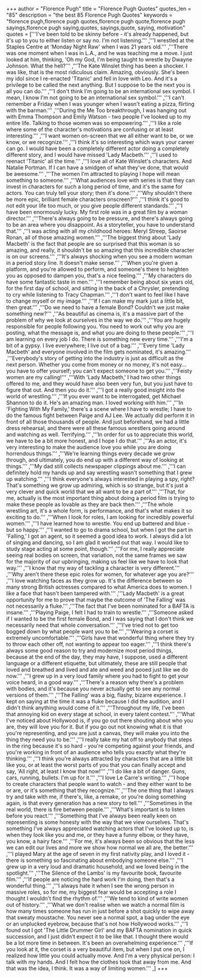 +++
author = "Florence Pugh"
title = "Florence Pugh Quotes"
quotes_len = "85"
description = "the best 85 Florence Pugh Quotes"
keywords = "florence pugh,florence pugh quotes,florence pugh quote,florence pugh sayings,florence pugh saying,quotes, sayings,quote, saying, motivation"
quotes = ['''I've been told to be skinny before - it's already happened, but it's up to you to either listen or say no. I'm not listening.''' ,'''I wrestled at the Staples Centre at 'Monday Night Raw' when I was 21 years old.''' ,'''There was one moment when I was in L.A., and he was teaching me a move. I just looked at him, thinking, 'Oh my God, I'm being taught to wrestle by Dwayne Johnson. What the hell?''' ,'''The Kate Winslet thing has been a shocker. I was like, that is the most ridiculous claim. Amazing, obviously. She's been my idol since I re-enacted 'Titanic' and fell in love with Leo. And it's a privilege to be called the next anything. But I suppose to be the next you is all you can do.''' ,'''I don't think I'm going to be an international sex symbol. I mean, I know I'm not going to be an international sex symbol.''' ,'''I can't remember a Friday when I was younger when I wasn't eating a pizza, flirting with the barman.''' ,'''During the Me Too breakthrough, I was hanging out with Emma Thompson and Emily Watson - two people I've looked up to my entire life. Talking to those women was so empowering.''' ,'''I like a role where some of the character's motivations are confusing or at least interesting.''' ,'''I want women on-screen that we all either want to be, or we know, or we recognize.''' ,'''I think it's so interesting which ways your career can go. I would have been a completely different actor doing a completely different story, and I would have missed 'Lady Macbeth.''' ,'''I used to reenact 'Titanic' all the time.''' ,'''I love all of Kate Winslet's characters. And Natalie Portman. If I can have a smidgen of what they've done, that would be awesome.''' ,'''The women I'm attracted to playing I hope will mean something to someone.''' ,'''What audiences love with series is that they can invest in characters for such a long period of time, and it's the same for actors. You can truly tell your story; then it's done.''' ,'''Why shouldn't there be more epic, brilliant female characters onscreen?''' ,'''I think it's good to not edit your life too much, or you give people different standards.''' ,'''I have been enormously lucky. My first role was in a great film by a woman director.''' ,'''There's always going to be pressure, and there's always going to be an area where you disappoint. As a storyteller, you have to understand that.''' ,'''I was acting with all my childhood heroes: Meryl Streep, Saoirse Ronan, all of those amazing women.''' ,'''The biggest thing about 'Lady Macbeth' is the fact that people are so surprised that this woman is so amazing, and really, it shouldn't be so amazing that this incredible character is on our screens.''' ,'''It's always shocking when you see a modern woman in a period story line. It doesn't make sense.''' ,'''When you're given a platform, and you're allowed to perform, and someone's there to heighten you as opposed to dampen you, that's a nice feeling.''' ,'''My characters do have some fantastic taste in men.''' ,'''I remember being about six years old, for the first day of school, and sitting in the back of a Chrysler, pretending to cry while listening to Tracy Chapman.''' ,'''I don't want to feel like I have to change myself or my image.''' ,'''If I can make my mark just a little bit, then great.''' ,'''Do we need to have a female Bond? Couldn't we just make something new?''' ,'''As beautiful as cinema is, it's a massive part of the problem of why we look at ourselves in the way we do.''' ,'''You are hugely responsible for people following you. You need to work out why you are posting, what the message is, and what you are doing to these people.''' ,'''I am learning on every job I do. There is something new every time.''' ,'''I'm a bit of a gypsy. I live everywhere; I live out of a bag.''' ,'''Every time 'Lady Macbeth' and everyone involved in the film gets nominated, it's amazing.''' ,'''Everybody's story of getting into the industry is just as difficult as the next person. Whether you come from money or no money, it's not easy... you have to offer yourself; you can't expect someone to get you.''' ,'''Feisty women are my calling!''' ,'''With 'Lady Macbeth,' I had two other things offered to me, and they would have also been very fun, but you just have to figure that out. And then you do it.''' ,'''I got a really good insight into the world of wrestling.''' ,'''If you ever want to be interrogated, get Michael Shannon to do it. He's an amazing man. I loved working with him.''' ,'''In 'Fighting With My Family,' there's a scene where I have to wrestle; I have to do the famous fight between Paige and AJ Lee. We actually did perform it in front of all those thousands of people. And just beforehand, we had a little dress rehearsal, and there were all these famous wrestlers going around and watching as well. Terrifying.''' ,'''In order for us to appreciate this world, we have to be a bit more honest, and I hope I do that.''' ,'''As an actor, it's very interesting to make the audience love you while you are doing horrendous things.''' ,'''We're learning things every decade we grow through, and ultimately, you do end up with a different way of looking at things.''' ,'''My dad still collects newspaper clippings about me.''' ,'''I can definitely hold my hands up and say wrestling wasn't something that I grew up watching.''' ,'''I think everyone's always interested in playing a spy, right? That's something we grow up admiring, which is so strange, but it's just a very clever and quick world that we all want to be a part of.''' ,'''That, for me, actually is the most important thing about doing a period film is trying to make these people as lovable as they are back then.''' ,'''The whole wrestling art, it's a whole form, is performance, and that's what makes it so exciting to do.''' ,'''When I look for roles, I am looking for incredibly powerful women.''' ,'''I have learned how to wrestle. You end up battered and blue - but so happy.''' ,'''I wanted to go to drama school, but when I got the part in 'Falling,' I got an agent, so it seemed a good idea to work. I always did a lot of singing and dancing, so I am glad it worked out that way. I would like to study stage acting at some point, though.''' ,'''For me, I really appreciate seeing real bodies on screen, that variation, not the same frames we saw for the majority of our upbringing, making us feel like we have to look that way.''' ,'''I know that my way of tackling a character is very different.''' ,'''Why aren't there these epic roles for women, for whatever age you are?''' ,'''I love watching faces as they grow up. It's the difference between so many strong British actresses compared to what America does to women. I like a face that hasn't been tampered with.''' ,'''Lady Macbeth' is a great opportunity for me to prove that maybe the outcome of 'The Falling' was not necessarily a fluke.''' ,'''The fact that I've been nominated for a BAFTA is insane.''' ,'''Playing Paige, I felt I had to train to wrestle.''' ,'''Someone asked if I wanted to be the first female Bond, and I was saying that I don't think we necessarily need that whole conversation.''' ,'''I've tried not to get too bogged down by what people want you to be.''' ,'''Wearing a corset is extremely uncomfortable.''' ,'''Girls have that wonderful thing where they try to throw each other off, not wanting to appear too eager.''' ,'''I think there's always some good reason to try and modernize most period things, because at the end of the day, they may have, I suppose, used a different language or a different etiquette, but ultimately, these are still people that loved and breathed and lived and ate and weed and pooed just like we do now.''' ,'''I grew up in a very loud family where you had to fight to get your voice heard, in a good way.''' ,'''There's a reason why there's a problem with bodies, and it's because you never actually get to see any normal versions of them.''' ,'''The Falling' was a big, flashy, bizarre experience. I kept on saying at the time it was a fluke because I did the audition, and I didn't think anything would come of it.''' ,'''Throughout my life, I've been that annoying kid on every stage at school, in every talent contest.''' ,'''What I've noticed about Hollywood is, if you go out there shouting about who you are, they will love you for it. But if you go out not knowing what it is that you're representing, and you are just a canvas, they will make you into the thing they need you to be.''' ,'''I really take my hat off to anybody that steps in the ring because it's so hard - you're competing against your friends, and you're working in front of an audience who tells you exactly what they're thinking.''' ,'''I think you're always attracted by characters that are a little bit like you, or at least the worst parts of you that you can finally accept and say, 'All right, at least I know that now!''' ,'''I do like a bit of danger. Guns, cars, running, bullets. I'm up for it.''' ,'''I love Le Carre's writing.''' ,'''I hope to create characters that people want to watch - and they either want to be or are, or it's something that they recognize.''' ,'''The one thing that I always try and take with me, if there's, like, a remake, or you're doing something again, is that every generation has a new story to tell.''' ,'''Sometimes in the real world, there is fire between people.''' ,'''What's important is to listen before you react.''' ,'''Something that I've always been really keen on representing is some honesty with the way that we view ourselves. That's something I've always appreciated watching actors that I've looked up to, is when they look like you and me, or they have a funny elbow, or they have, you know, a hairy face.''' ,'''For me, it's always been so obvious that the less we can edit our lives and more we show how normal we all are, the better.''' ,'''I played Mary at the age of seven in my first nativity play, and I loved it - there is something so fascinating about embodying someone else.''' ,'''I grew up in a very loud and dramatic household, and we loved being in the spotlight.''' ,'''The Silence of the Lambs' is my favourite book, favourite film.''' ,'''If people are noticing the hard work I'm doing, then that's a wonderful thing.''' ,'''I always hate it when I see the wrong person in massive roles, so for me, my biggest fear would be accepting a role I thought I wouldn't find the rhythm of.''' ,'''We tend to kind of write women out of history.''' ,'''What we don't realise when we watch a normal film is how many times someone has run in just before a shot quickly to wipe away that sweaty moustache. You never see a normal spot, a bag under the eye or an unplucked eyebrow, because that's not how Hollywood works.''' ,'''I found out I got 'The Little Drummer Girl' and my BAFTA nomination in quick succession, and I just didn't expect it to be like that. I thought there would be a lot more time in between. It's been an overwhelming experience.''' ,'''If you look at it, the corset is a very beautiful item, but when I put one on, I realized how little you could actually move. And I'm a very physical person: I talk with my hands. And I felt how the clothes took that away from me. And that was the idea, I think. It was a way of limiting women.''' ,]
+++